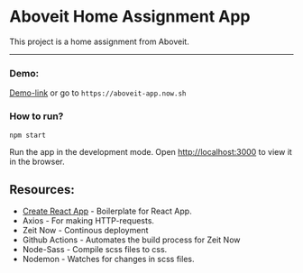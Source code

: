 # Aboveit Home Assignment App

This project is a home assignment from Aboveit. 

----
### Demo: 
[Demo-link](https://aboveit-app.now.sh) or go to `https://aboveit-app.now.sh`

### How to run? 
`npm start`

Run the app in the development mode.
Open [http://localhost:3000](http://localhost:3000) to view it in the browser.


## Resources: 

- [Create React App](https://github.com/facebook/create-react-app) - Boilerplate for React App. 
- Axios - For making HTTP-requests. 
- Zeit Now - Continous deployment
- Github Actions - Automates the build process for Zeit Now
- Node-Sass - Compile scss files to css. 
- Nodemon - Watches for changes in scss files. 